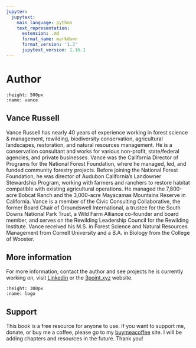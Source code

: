```yaml
---
jupyter:
  jupytext:
    main_language: python
    text_representation:
      extension: .md
      format_name: markdown
      format_version: '1.3'
      jupytext_version: 1.16.1
---
```


# Author

```{image} /vr.jpg
:height: 500px
:name: vance
```

## Vance Russell

Vance Russell has nearly 40 years of experience working in forest science & management, rewilding, biodiversity conservation, agricultural landscapes, restoration, and natural resources management. He is a conservation consultant and works for various non-profit, state/federal agencies, and private businesses. Vance was the California Director of Programs for the National Forest Foundation, where he managed, led, and funded community forestry projects. Before joining the National Forest Foundation, he was director of Audubon California’s Landowner Stewardship Program, working with farmers and ranchers to restore habitat compatible with existing agricultural operations. He managed the 7,800-acre Bobcat Ranch and the 3,000-acre Mayacamas Mountains Reserve in California. Vance is a member of the Civic Consulting Collaborative, the former Board Chair of Groundswell International, a trustee for the South Downs National Park Trust, a Wild Farm Alliance co-founder and board member, and serves on the Rewilding Leadership Council for the Rewilding Institute. Vance received his M.S. in Forest Science and Natural Resources Management from Cornell University and a B.A. in Biology from the College of Wooster.

## More information

For more information, contact the author and see projects he is currently working on, visit [Linkedin](https://www.linkedin.com/in/vance-russell-ab596810/) or the [3point.xyz](https://3point.xyz) website.

```{image} /logo.png
:height: 300px
:name: logo
```

## Support

This book is a free resource for anyone to use. If you want to support me, donate, or buy me a coffee, please go to my [buymeacoffee](https://www.buymeacoffee.com/3point) site. I will be adding chapters and resources in the future. Thank you!
